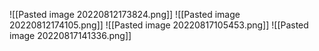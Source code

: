 ![[Pasted image 20220812173824.png]]
![[Pasted image 20220812174105.png]]
![[Pasted image 20220817105453.png]]
![[Pasted image 20220817141336.png]]
